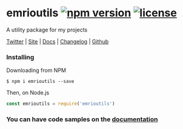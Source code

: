 # emrioutils [![npm version][version-img]][npm-package-url] [![license][license-img]][license-url]


A utility package for my projects

[Twitter][twitter-url] |
[Site][site-url] |
[Docs][docs-url] |
[Changelog][changelog-url] |
[Github][github-url]


### Installing

Downloading from NPM

```shell
$ npm i emrioutils --save
```

Then, on Node.js

```js
const emrioutils = require('emrioutils')
```

### You can have code samples on the [documentation][docs-url]



[npm-package-url]: https://www.npmjs.com/package/emrioutils
[docs-url]: https://github.com/TheEmrio/emrioutils/blob/master/docs/README.md
[license-url]: https://raw.githubusercontent.com/TheEmrio/emrioutils/master/LICENSE
[site-url]: https://emrio.fr/emrioutils
[twitter-url]: https://twitter.com/TheEmrio
[github-url]: https://github.com/TheEmrio/emrioutils
[changelog-url]: https://github.com/TheEmrio/emrioutils/blob/master/CHANGELOG.md

[version-img]: https://img.shields.io/npm/v/emrioutils.svg
[license-img]: https://img.shields.io/npm/l/emrioutils.svg
